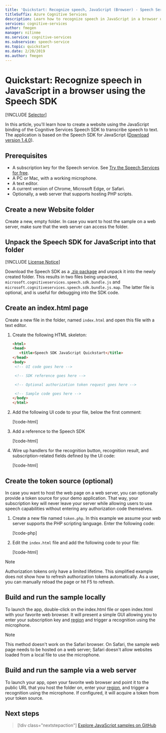 ```yaml
---
title: 'Quickstart: Recognize speech, JavaScript (Browser) - Speech Services'
titleSuffix: Azure Cognitive Services
description: Learn how to recognize speech in JavaScript in a browser using the Speech SDK
services: cognitive-services
author: fmegen
manager: nitinme
ms.service: cognitive-services
ms.subservice: speech-service
ms.topic: quickstart
ms.date: 2/20/2019
ms.author: fmegen
---
```


# Quickstart: Recognize speech in JavaScript in a browser using the Speech SDK

[!INCLUDE [Selector](../../../includes/cognitive-services-speech-service-quickstart-selector.md)]

In this article, you'll learn how to create a website using the JavaScript binding of the Cognitive Services Speech SDK to transcribe speech to text.
The application is based on the Speech SDK for JavaScript ([Download version 1.4.0](https://aka.ms/csspeech/jsbrowserpackage)).

## Prerequisites

* A subscription key for the Speech service. See [Try the Speech Services for free](get-started.md).
* A PC or Mac, with a working microphone.
* A text editor.
* A current version of Chrome, Microsoft Edge, or Safari.
* Optionally, a web server that supports hosting PHP scripts.

## Create a new Website folder

Create a new, empty folder. In case you want to host the sample on a web server, make sure that the web server can access the folder.

## Unpack the Speech SDK for JavaScript into that folder

[!INCLUDE [License Notice](../../../includes/cognitive-services-speech-service-license-notice.md)]

Download the Speech SDK as a [.zip package](https://aka.ms/csspeech/jsbrowserpackage) and unpack it into the newly created folder. This results in two files being unpacked, `microsoft.cognitiveservices.speech.sdk.bundle.js` and `microsoft.cognitiveservices.speech.sdk.bundle.js.map`.
The latter file is optional, and is useful for debugging into the SDK code.

## Create an index.html page

Create a new file in the folder, named `index.html` and open this file with a text editor.

1. Create the following HTML skeleton:

   ```html
   <html>
   <head>
      <title>Speech SDK JavaScript Quickstart</title>
   </head>
   <body>
    <!-- UI code goes here -->

    <!-- SDK reference goes here -->

    <!-- Optional authorization token request goes here -->

    <!-- Sample code goes here -->
   </body>
   </html>
   ```

1. Add the following UI code to your file, below the first comment:

   [!code-html[](~/samples-cognitive-services-speech-sdk/quickstart/js-browser/index.html#uidiv)]

1. Add a reference to the Speech SDK

   [!code-html[](~/samples-cognitive-services-speech-sdk/quickstart/js-browser/index.html#speechsdkref)]

1. Wire up handlers for the recognition button, recognition result, and subscription-related fields defined by the UI code:

   [!code-html[](~/samples-cognitive-services-speech-sdk/quickstart/js-browser/index.html#quickstartcode)]

## Create the token source (optional)

In case you want to host the web page on a web server, you can optionally provide a token source for your demo application.
That way, your subscription key will never leave your server while allowing users to use speech capabilities without entering any authorization code themselves.

1. Create a new file named `token.php`. In this example we assume your web server supports the PHP scripting language. Enter the following code:

   [!code-php[](~/samples-cognitive-services-speech-sdk/quickstart/js-browser/token.php)]

1. Edit the `index.html` file and add the following code to your file:

   [!code-html[](~/samples-cognitive-services-speech-sdk/quickstart/js-browser/index.html#authorizationfunction)]

> [!NOTE]
> Authorization tokens only have a limited lifetime.
> This simplified example does not show how to refresh authorization tokens automatically. As a user, you can manually reload the page or hit F5 to refresh.

## Build and run the sample locally

To launch the app, double-click on the index.html file or open index.html with your favorite web browser. It will present a simple GUI allowing you to enter your subscription key and [region](regions.md) and trigger a recognition using the microphone.

> [!NOTE]
> This method doesn't work on the Safari browser.
> On Safari, the sample web page needs to be hosted on a web server; Safari doesn't allow websites loaded from a local file to use the microphone.

## Build and run the sample via a web server

To launch your app, open your favorite web browser and point it to the public URL that you host the folder on, enter your [region](regions.md), and trigger a recognition using the microphone. If configured, it will acquire a token from your token source.

## Next steps

> [!div class="nextstepaction"]
> [Explore JavaScript samples on GitHub](https://aka.ms/csspeech/samples)
